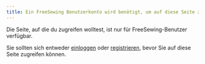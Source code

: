 ```yaml
---
title: Ein FreeSewing Benutzerkonto wird benötigt, um auf diese Seite zuzugreifen
---
```


Die Seite, auf die du zugreifen wolltest, ist nur für FreeSewing-Benutzer verfügbar.

Sie sollten sich entweder [einloggen](/login/) oder [registrieren](/signup/), bevor Sie auf diese Seite zugreifen können.
